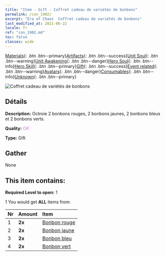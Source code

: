 ```yaml
---
title: "Item - Gift - Coffret cadeau de variétés de bonbons"
permalink: /con_1902/
excerpt: "Era of Chaos  Coffret cadeau de variétés de bonbons"
last_modified_at: 2021-06-22
locale: fr
ref: "con_1902.md"
toc: false
classes: wide
---
```

 [Materials](/ItemsFR/){: .btn .btn--primary}[Artifacts](/ItemsFR/Artifacts/){: .btn .btn--success}[Unit Soul](/ItemsFR/UnitSoul/){: .btn .btn--warning}[Unit Awakening](/ItemsFR/UnitAwakening/){: .btn .btn--danger}[Hero Soul](/ItemsFR/HeroSoul/){: .btn .btn--info}[Hero Skill](/ItemsFR/HeroSkill/){: .btn .btn--primary}[Gift](/ItemsFR/Gift/){: .btn .btn--success}[Event related](/ItemsFR/Events/){: .btn .btn--warning}[Avatars](/ItemsFR/Avatars/){: .btn .btn--danger}[Consumables](/ItemsFR/Consumables/){: .btn .btn--info}[Unknown](/ItemsFR/Unknown/){: .btn .btn--primary}

 ![Coffret cadeau de variétés de bonbons](/images/t/i_907525.png)

## Détails
 **Description:** Octroie 2 bonbons rouges, 2 bonbons jaunes, 2 bonbons bleus et 2 bonbons verts.

 **Quality:** <span style="color: #DA70D6">OK</span>

 **Type:** Gift

## Gather

  None

## This item contains:

 **Required Level to open:** 1

 1 You would get **ALL** items  from:

  | Nr | Amount |     Item    |
  |:---|:-------|:------------|
  | 1 |  **2x** | [Bonbon rouge](/ItemsFR/con_549/) |  | 
  | 2 |  **2x** | [Bonbon jaune](/ItemsFR/con_550/) |  | 
  | 3 |  **2x** | [Bonbon bleu](/ItemsFR/con_551/) |  | 
  | 4 |  **2x** | [Bonbon vert](/ItemsFR/con_552/) |  | 
